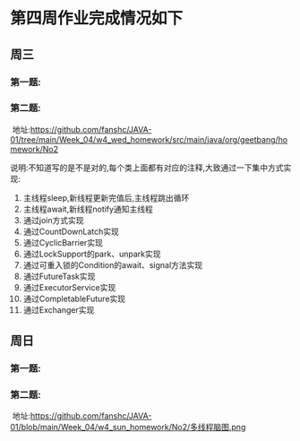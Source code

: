 # 第四周作业完成情况如下

## 周三

### 	第一题:

### 	第二题:

​			地址:https://github.com/fanshc/JAVA-01/tree/main/Week_04/w4_wed_homework/src/main/java/org/geetbang/homework/No2

​			说明:不知道写的是不是对的,每个类上面都有对应的注释,大致通过一下集中方式实现:

1. 主线程sleep,新线程更新完值后,主线程跳出循环
2. 主线程await,新线程notify通知主线程
3. 通过join方式实现
4. 通过CountDownLatch实现
5. 通过CyclicBarrier实现
6. 通过LockSupport的park、unpark实现
7. 通过可重入锁的Condition的await、signal方法实现
8. 通过FutureTask实现
9. 通过ExecutorService实现
10. 通过CompletableFuture实现
11. 通过Exchanger实现

## 周日

### 	第一题:

### 	第二题:

​		地址:https://github.com/fanshc/JAVA-01/blob/main/Week_04/w4_sun_homework/No2/多线程脑图.png

